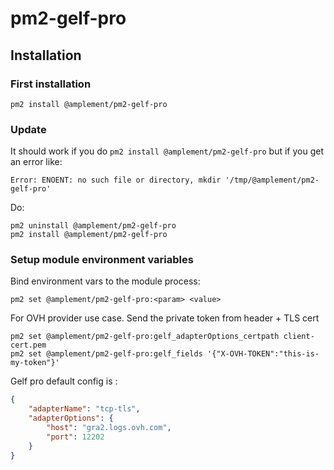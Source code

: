# pm2-gelf-pro

## Installation

### First installation

```shell
pm2 install @amplement/pm2-gelf-pro
```

### Update

It should work if you do `pm2 install @amplement/pm2-gelf-pro` but if you get an error like:

```
Error: ENOENT: no such file or directory, mkdir '/tmp/@amplement/pm2-gelf-pro'
```

Do:

```shell
pm2 uninstall @amplement/pm2-gelf-pro
pm2 install @amplement/pm2-gelf-pro
```

### Setup module environment variables

Bind environment vars to the module process:

```shell
pm2 set @amplement/pm2-gelf-pro:<param> <value>
```

For OVH provider use case. Send the private token from header + TLS cert

```shell
pm2 set @amplement/pm2-gelf-pro:gelf_adapterOptions_certpath client-cert.pem
pm2 set @amplement/pm2-gelf-pro:gelf_fields '{"X-OVH-TOKEN":"this-is-my-token"}'
```

Gelf pro default config is :

```json
{
    "adapterName": "tcp-tls",
    "adapterOptions": {
        "host": "gra2.logs.ovh.com",
        "port": 12202
    }
}
```
